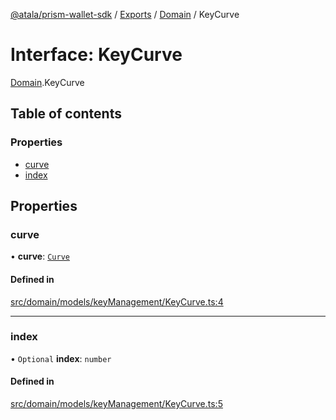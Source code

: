 [@atala/prism-wallet-sdk](../README.md) / [Exports](../modules.md) / [Domain](../modules/Domain.md) / KeyCurve

# Interface: KeyCurve

[Domain](../modules/Domain.md).KeyCurve

## Table of contents

### Properties

- [curve](Domain.KeyCurve.md#curve)
- [index](Domain.KeyCurve.md#index)

## Properties

### curve

• **curve**: [`Curve`](../enums/Domain.Curve.md)

#### Defined in

[src/domain/models/keyManagement/KeyCurve.ts:4](https://github.com/hyperledger/identus-edge-agent-sdk-ts/blob/412988e74b53c977d2db02a120bdfcde11978df5/src/domain/models/keyManagement/KeyCurve.ts#L4)

___

### index

• `Optional` **index**: `number`

#### Defined in

[src/domain/models/keyManagement/KeyCurve.ts:5](https://github.com/hyperledger/identus-edge-agent-sdk-ts/blob/412988e74b53c977d2db02a120bdfcde11978df5/src/domain/models/keyManagement/KeyCurve.ts#L5)
